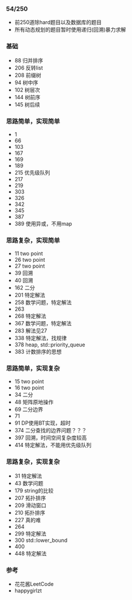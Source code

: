 ### 54/250
* 前250道除hard题目以及数据库的题目
* 所有动态规划的题目暂时使用递归(回溯)暴力求解

### 基础
* 88 归并排序
* 206 反转list
* 208 前缀树
* 94 树中序
* 102 树层次
* 144 树前序
* 145 树后续

### 思路简单，实现简单
* 1
* 66
* 103
* 167
* 169
* 189
* 215 优先级队列
* 217
* 219
* 303
* 326
* 342
* 345
* 387
* 389 使用异或，不用map
  
### 思路复杂，实现简单
* 11 two point
* 26 two point
* 27 two point
* 39 回溯
* 40 回溯
* 162 二分
* 201 特定解法
* 258 数学问题，特定解法
* 263
* 268 特定解法
* 367 数学问题，特定解法
* 283 解法见27
* 338 特定解法，找规律
* 378 heap, std::priority_queue
* 383 计数排序的思想

### 思路简单，实现复杂
* 15 two point
* 16 two point
* 34 二分
* 48 矩阵原地操作
* 69 二分边界
* 71
* 91 DP使用BT实现，超时
* 374 二分查找的边界问题？？？
* 397 回溯，时间空间复杂度较高
* 414 特定解法，不能用优先级队列

### 思路复杂，实现复杂
* 31 特定解法
* 43 数学问题
* 179 string的比较
* 207 拓扑排序
* 209 滑动窗口
* 210 拓扑排序
* 227 真的难
* 264 
* 299 特定解法
* 300 std::lower_bound
* 400
* 448 特定解法



### 参考
* 花花酱LeetCode
* happygirlzt
